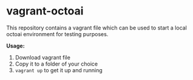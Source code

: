 # vagrant-octoai
This repository contains a vagrant file which can be used to start a local octoai environment for testing purposes.

**Usage:**
1. Download vagrant file
2. Copy it to a folder of your choice
3. `vagrant up` to get it up and running
